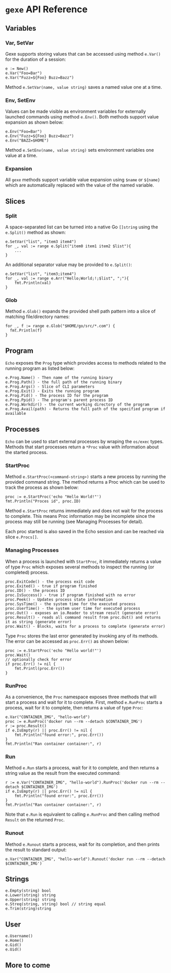 # `gexe` API Reference

## Variables

### Var, SetVar
Gexe supports storing values that can be accessed using method `e.Var()` for the duration of a session:
```
e := New()
e.Var("Foo=Bar")
e.Var("Fuzz=${Foo} Buzz=Bazz") 
```
Method `e.SetVar(name, value string)` saves a named value one at a time.

### Env, SetEnv
Values can be made visible as environment variables for externally launched commands using method `e.Env()`. Both methods support value expansion as shown below:
```
e.Env("Foo=Bar")
e.Env("Fuzz=${Foo} Buzz=Bazz")
e.Env("BAZZ=$HOME")
```
Method `e.SetEnv(name, value string)` sets environment variables one value at a time.

### Expansion
All `gexe` methods support variable value expansion using `$name` or `${name}` which are automatically replaced with the value of the named variable.

## Slices

### Split
A space-separated list can be turned into a native Go `[]string` using the `e.Split()` method as shown:
```
e.SetVar("list", "item3 item4")
for _, val := range e.Split("item0 item1 item2 $list"){  
    ...
}
```

An additional separator value may be provided to `e.Split()`:
```
e.SetVar("list", "item3;item4")
for _, val := range e.Arr("Hello;World;!;$list", ";"){  
    fmt.Println(val)
}
```

### Glob
Method `e.Glob()` expands the provided shell path pattern into a slice of matching file/directory names:
```
for _, f := range e.Glob("$HOME/go/src/*.com") {
  fmt.Println(f)
}
```
## Program
`Echo` exposes the `Prog` type which provides access to methods related to the running program as listed
below:
```
e.Prog.Name() - Then name of the running binary
e.Prog.Path() - the full path of the running binary
e.Prog.Args() - Slice of CLI parameters
e.Prog.Exit() - Exits the running program
e.Prog.Pid() - The process ID for the program
e.Prog.Ppid() - The program's parent process ID
e.Prog.Workdir() - the current working directory of the program
e.Prog.Avail(path) - Returns the full path of the specified program if available
```

## Processes
`Echo` can be used to start external processes by wraping the `os/exec` types.  Methods that start processes
return a `*Proc` value with information about the started process.

### StartProc
Method `e.StartProc(<command-string>)` starts a new process by running the provided command string.  The method 
returns a Proc which can be used to track the process as shown below:

```
proc := e.StartProc('echo "Hello World!"')
fmt.Println("Proces id", proc.ID)
```
Method `e.StartProc` returns immediately and does not wait for the process to complete.  This means Proc information
may be incomplete since the process may still be running (see Managing Processes for detail).

Each proc started is also saved in the Echo session and can be reached via slice `e.Procs[]`.


### Managing Processes 
When a process is launched with `StartProc`, it immediately returns a value of type `Proc` which exposes several methods to inspect the running 
(or completed) process.

```
proc.ExitCode() - the process exit code
proc.Exited() - true if program finished
proc.ID() - the process ID
proc.IsSuccess() - true if program finished with no error
proc.Peek() - Updates process state information
proc.SysTime() - the system time for the executed process
proc.UserTime() - the system user time for executed process
proc.Out() - exposes an io.Reader to stream result (generate error)
proc.Result() - reads all command result from proc.Out() and returns it as string (generate error)
proc.Wait() - Blocks, waits for a process to complete (generate error)
```

Type `Proc` stores the last error generated by invoking any of its methods.  The error can be accessed as `proc.Err()` as shown below:

```
proc := e.StartProc('echo "Hello world!"')
proc.Wait()
// optionally check for error
if proc.Err() != nil {
    fmt.Printl(proc.Err())
}
```

### RunProc
As a convenience, the `Proc` namespace exposes three methods that will start a process and wait for it to complete.  First, method
`e.RunProc` starts a process, wait for it to complete, then returns a value of type `Proc`:

```
e.Var("CONTAINER_IMG", "hello-world")
proc := e.RunProc('docker run --rm --detach $CONTAINER_IMG')
r := proc.Result()
if e.IsEmpty(r) || proc.Err() != nil {
    fmt.Println("found error:", proc.Err())
}
fmt.Println("Ran container container:", r)

```

### Run
Method `e.Run` starts a process, wait for it to complete, and then returns a string value as the result from the executed command:
```
r := e.Var("CONTAINER_IMG", "hello-world").RunProc('docker run --rm --detach $CONTAINER_IMG')
if e.IsEmpty(r) || proc.Err() != nil {
    fmt.Println("found error:", proc.Err())
}
fmt.Println("Ran container container:", r)

```
Note that `e.Run` is equivalent to calling `e.RunProc` and then calling method `Result` on the returned `Proc`.

### Runout
Method `e.Runout` starts a process, wait for its completion, and then prints the result to standard output:

```
e.Var("CONTAINER_IMG", "hello-world").Runout('docker run --rm --detach $CONTAINER_IMG')
```

## Strings
```
e.Empty(string) bool
e.Lower(string) string
e.Upper(string) string
e.Streq(string, string) bool // string equal
e.Trim(string)string 
```

## User

```
e.Username()
e.Home()
e.Gid()
e.Uid()
```
## More to come